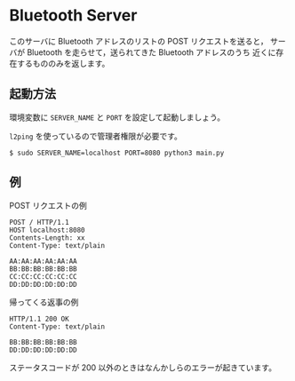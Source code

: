 # Bluetooth Server

このサーバに Bluetooth アドレスのリストの POST リクエストを送ると，
サーバが Bluetooth を走らせて，送られてきた Bluetooth アドレスのうち
近くに存在するもののみを返します。

## 起動方法

環境変数に `SERVER_NAME` と `PORT` を設定して起動しましょう。

`l2ping` を使っているので管理者権限が必要です。

```
$ sudo SERVER_NAME=localhost PORT=8080 python3 main.py
```

## 例

POST リクエストの例

```
POST / HTTP/1.1
HOST localhost:8080
Contents-Length: xx
Content-Type: text/plain

AA:AA:AA:AA:AA:AA
BB:BB:BB:BB:BB:BB
CC:CC:CC:CC:CC:CC
DD:DD:DD:DD:DD:DD
```

帰ってくる返事の例

```
HTTP/1.1 200 OK
Content-Type: text/plain

BB:BB:BB:BB:BB:BB
DD:DD:DD:DD:DD:DD
```

ステータスコードが 200 以外のときはなんかしらのエラーが起きています。
